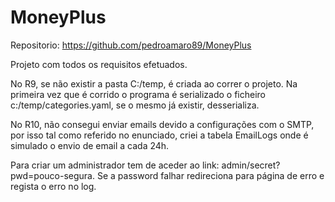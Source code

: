 # MoneyPlus
Repositorio: https://github.com/pedroamaro89/MoneyPlus

Projeto com todos os requisitos efetuados.

No R9, se não existir a pasta C:/temp, é criada ao correr o projeto. Na primeira vez que é corrido o programa é serializado o ficheiro c:/temp/categories.yaml, se o mesmo já existir, desserializa.

No R10, não consegui enviar emails devido a configurações com o SMTP, por isso tal como referido no enunciado, criei a tabela EmailLogs onde é simulado o envio de email a cada 24h.

Para criar um administrador tem de aceder ao link: admin/secret?pwd=pouco-segura. Se a password falhar redireciona para página de erro e regista o erro no log.